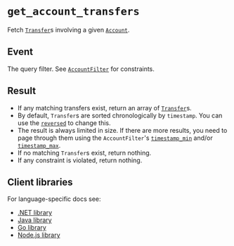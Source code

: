 # `get_account_transfers`

Fetch [`Transfer`](../transfers.md)s involving a given [`Account`](../accounts.md).

## Event

The query filter. See [`AccountFilter`](../account_filter.md) for constraints.

## Result

- If any matching transfers exist, return an array of [`Transfer`](../transfers.md)s.
- By default, `Transfer`s are sorted chronologically by `timestamp`. You can use the [`reversed`](../account_filter.md#flagsreversed) to change this.
- The result is always limited in size. If there are more results, you need to page through them using the `AccountFilter`'s [`timestamp_min`](../account_filter.md#timestamp_min) and/or [`timestamp_max`](../account_filter.md#timestamp_max).
- If no matching `Transfer`s exist, return nothing.
- If any constraint is violated, return nothing.

## Client libraries

For language-specific docs see:

- [.NET library](/src/clients/dotnet/README.md#get-account-transfers)
- [Java library](/src/clients/java/README.md#get-account-transfers)
- [Go library](/src/clients/go/README.md#get-account-transfers)
- [Node.js library](/src/clients/node/README.md#get-account-transfers)
